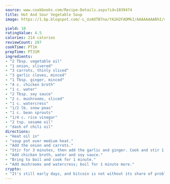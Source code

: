 ```yaml
---
source: www.cookbooks.com/Recipe-Details.aspx?id=1039474
title: Hot And Sour Vegetable Soup
image: https://1.bp.blogspot.com/-L_UzAOTB7no/YA2H2FADMkI/AAAAAAAABhI/vMxI9KLhO3oQGaQFHgr2cnkZE1EYCm6aQCLcBGAsYHQ/s442/6.png

yield: 10
ratingValue: 4.5
calories: 214 calories
reviewCount: 287
cookTime: PT1H
prepTime: PT31M
ingredients:
- "2 Tbsp. vegetable oil"
- "1 onion, slivered"
- "3 carrots, thinly sliced"
- "3 garlic cloves, minced"
- "1 Tbsp. ginger, minced"
- "4 c. chicken broth"
- "1 c. water"
- "2 Tbsp. soy sauce"
- "2 c. mushrooms, sliced"
- "1 c. watercress"
- "1/2 lb. snow peas"
- "1 c. bean sprouts"
- "1/4 c. rice vinegar"
- "2 tsp. sesame oil"
- "dash of chili oil"
directions:
- "Heat oil in"
- "soup pot over medium heat."
- "Add the onion and carrots."
- "Stir for 3 minutes, then add the garlic and ginger. Cook and stir 1 minute longer."
- "Add chicken broth, water and soy sauce."
- "Bring to boil and cook for 1 minute."
- "Add mushrooms and watercress; boil for 1 minute more."
crypto:
- "It's still early days, and bitcoin is not without its share of problems."
---
```

